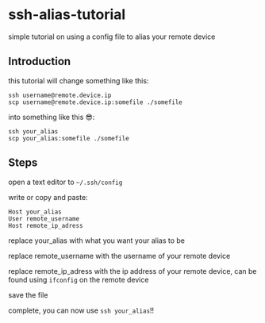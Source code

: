 # ssh-alias-tutorial
simple tutorial on using a config file to alias your remote device


<h2>Introduction</h2>

this tutorial will change something like this:
```
ssh username@remote.device.ip
scp username@remote.device.ip:somefile ./somefile
```

into something like this 😎:
```
ssh your_alias
scp your_alias:somefile ./somefile
```

<h2>Steps</h2>

open a text editor to ```~/.ssh/config```

write or copy and paste:
```
Host your_alias
User remote_username
Host remote_ip_adress
```
replace your_alias with what you want your alias to be

replace remote_username with the username of your remote device

replace remote_ip_adress with the ip address of your remote device, can be found using ```ifconfig``` on the remote device

save the file

complete, you can now use ```ssh your_alias```!!
